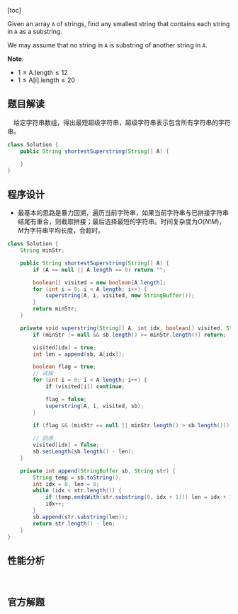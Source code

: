 [toc]

Given an array `A` of strings, find any smallest string that contains each string in `A` as a substring.

We may assume that no string in `A` is substring of another string in `A`.



**Note**:

* $1 \le \text{A.length} \le 12$
* $1 \le \text{A[i].length} \le 20$



## 题目解读

&emsp;给定字符串数组，得出最短超级字符串，超级字符串表示包含所有字符串的字符串。

```java
class Solution {
    public String shortestSuperstring(String[] A) {

    }
}
```

## 程序设计

* 最基本的思路是暴力回溯，遍历当前字符串，如果当前字符串与已拼接字符串结尾有重合，则截取拼接；最后选择最短的字符串。时间复杂度为$O(N!M)$，$M$为字符串平均长度，会超时。

```java
class Solution {
    String minStr;

    public String shortestSuperstring(String[] A) {
        if (A == null || A.length == 0) return "";

        boolean[] visited = new boolean[A.length];
        for (int i = 0; i < A.length; i++) {
            superstring(A, i, visited, new StringBuffer());
        }
        return minStr;
    }

    private void superstring(String[] A, int idx, boolean[] visited, StringBuffer sb) {
        if (minStr != null && sb.length() >= minStr.length()) return;

        visited[idx] = true;
        int len = append(sb, A[idx]);

        boolean flag = true;
        // 试探
        for (int i = 0; i < A.length; i++) {
            if (visited[i]) continue;

            flag = false;
            superstring(A, i, visited, sb);
        }

        if (flag && (minStr == null || minStr.length() > sb.length())) minStr = sb.toString();
        
        // 回溯
        visited[idx] = false;
        sb.setLength(sb.length() - len);
    }

    private int append(StringBuffer sb, String str) {
        String temp = sb.toString();
        int idx = 0, len = 0;
        while (idx < str.length()) {
            if (temp.endsWith(str.substring(0, idx + 1))) len = idx + 1;
            idx++;
        }
        sb.append(str.substring(len));
        return str.length() - len;
    }
}
```

## 性能分析

&emsp;



## 官方解题

&emsp;